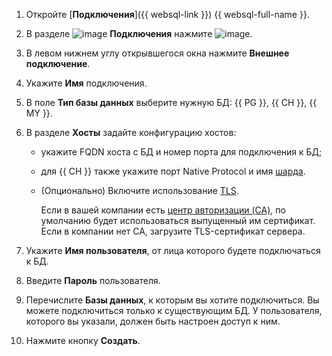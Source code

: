 1. Откройте [**Подключения**]({{ websql-link }}) {{ websql-full-name }}.
1. В разделе ![image](../../_assets/console-icons/folder-tree.svg) **Подключения** нажмите ![image](../../_assets/console-icons/square-plus.svg).
1. В левом нижнем углу открывшегося окна нажмите **Внешнее подключение**.
1. Укажите **Имя** подключения.
1. В поле **Тип базы данных** выберите нужную БД: {{ PG }}, {{ CH }}, {{ MY }}.
1. В разделе **Хосты** задайте конфигурацию хостов:
    * укажите FQDN хоста c БД и номер порта для подключения к БД;
    * для {{ CH }} также укажите порт Native Protocol и имя [шарда](../../managed-clickhouse/operations/shards.md#list-shards).
    * (Опционально) Включите использование [TLS](../../glossary/tls.md).

        Если в вашей компании есть [центр авторизации (CA)](../../glossary/tls.md#authentication), по умолчанию будет использоваться выпущенный им сертификат. Если в компании нет СА, загрузите TLS-сертификат сервера.

1. Укажите **Имя пользователя**, от лица которого будете подключаться к БД.
1. Введите **Пароль** пользователя.
1. Перечислите **Базы данных**, к которым вы хотите подключиться. Вы можете подключиться только к существующим БД. У пользователя, которого вы указали, должен быть настроен доступ к ним.
1. Нажмите кнопку **Создать**.
